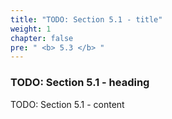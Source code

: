 ```yaml
---
title: "TODO: Section 5.1 - title"
weight: 1
chapter: false
pre: " <b> 5.3 </b> "
---
```


### TODO: Section 5.1 - heading

TODO: Section 5.1 - content
